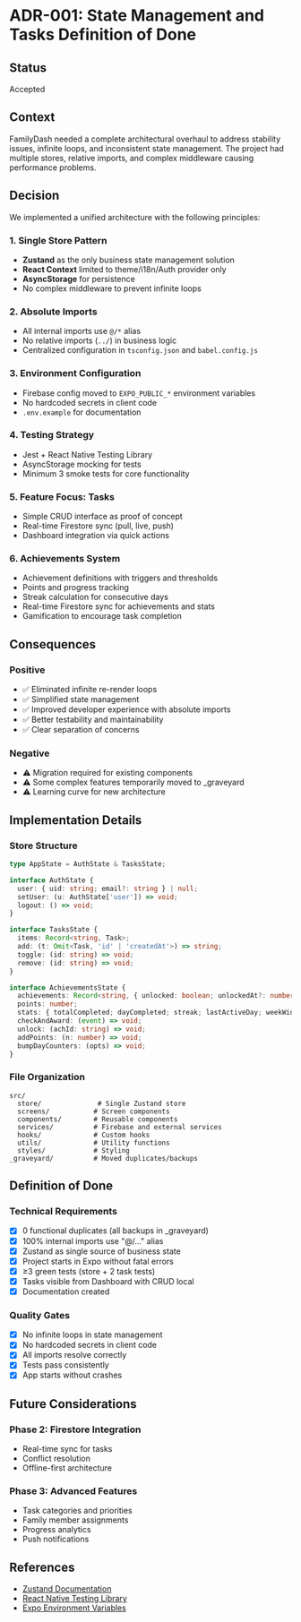 # ADR-001: State Management and Tasks Definition of Done

## Status

Accepted

## Context

FamilyDash needed a complete architectural overhaul to address stability issues, infinite loops, and inconsistent state management. The project had multiple stores, relative imports, and complex middleware causing performance problems.

## Decision

We implemented a unified architecture with the following principles:

### 1. Single Store Pattern

- **Zustand** as the only business state management solution
- **React Context** limited to theme/i18n/Auth provider only
- **AsyncStorage** for persistence
- No complex middleware to prevent infinite loops

### 2. Absolute Imports

- All internal imports use `@/*` alias
- No relative imports (`../`) in business logic
- Centralized configuration in `tsconfig.json` and `babel.config.js`

### 3. Environment Configuration

- Firebase config moved to `EXPO_PUBLIC_*` environment variables
- No hardcoded secrets in client code
- `.env.example` for documentation

### 4. Testing Strategy

- Jest + React Native Testing Library
- AsyncStorage mocking for tests
- Minimum 3 smoke tests for core functionality

### 5. Feature Focus: Tasks

- Simple CRUD interface as proof of concept
- Real-time Firestore sync (pull, live, push)
- Dashboard integration via quick actions

### 6. Achievements System

- Achievement definitions with triggers and thresholds
- Points and progress tracking
- Streak calculation for consecutive days
- Real-time Firestore sync for achievements and stats
- Gamification to encourage task completion

## Consequences

### Positive

- ✅ Eliminated infinite re-render loops
- ✅ Simplified state management
- ✅ Improved developer experience with absolute imports
- ✅ Better testability and maintainability
- ✅ Clear separation of concerns

### Negative

- ⚠️ Migration required for existing components
- ⚠️ Some complex features temporarily moved to \_graveyard
- ⚠️ Learning curve for new architecture

## Implementation Details

### Store Structure

```typescript
type AppState = AuthState & TasksState;

interface AuthState {
  user: { uid: string; email?: string } | null;
  setUser: (u: AuthState['user']) => void;
  logout: () => void;
}

interface TasksState {
  items: Record<string, Task>;
  add: (t: Omit<Task, 'id' | 'createdAt'>) => string;
  toggle: (id: string) => void;
  remove: (id: string) => void;
}

interface AchievementsState {
  achievements: Record<string, { unlocked: boolean; unlockedAt?: number; progress?: number }>;
  points: number;
  stats: { totalCompleted; dayCompleted; streak; lastActiveDay; weekWindow };
  checkAndAward: (event) => void;
  unlock: (achId: string) => void;
  addPoints: (n: number) => void;
  bumpDayCounters: (opts) => void;
}
```

### File Organization

```
src/
  store/              # Single Zustand store
  screens/           # Screen components
  components/        # Reusable components
  services/          # Firebase and external services
  hooks/             # Custom hooks
  utils/             # Utility functions
  styles/            # Styling
_graveyard/          # Moved duplicates/backups
```

## Definition of Done

### Technical Requirements

- [x] 0 functional duplicates (all backups in \_graveyard)
- [x] 100% internal imports use "@/..." alias
- [x] Zustand as single source of business state
- [x] Project starts in Expo without fatal errors
- [x] ≥3 green tests (store + 2 task tests)
- [x] Tasks visible from Dashboard with CRUD local
- [x] Documentation created

### Quality Gates

- [x] No infinite loops in state management
- [x] No hardcoded secrets in client code
- [x] All imports resolve correctly
- [x] Tests pass consistently
- [x] App starts without crashes

## Future Considerations

### Phase 2: Firestore Integration

- Real-time sync for tasks
- Conflict resolution
- Offline-first architecture

### Phase 3: Advanced Features

- Task categories and priorities
- Family member assignments
- Progress analytics
- Push notifications

## References

- [Zustand Documentation](https://zustand-demo.pmnd.rs/)
- [React Native Testing Library](https://callstack.github.io/react-native-testing-library/)
- [Expo Environment Variables](https://docs.expo.dev/guides/environment-variables/)
